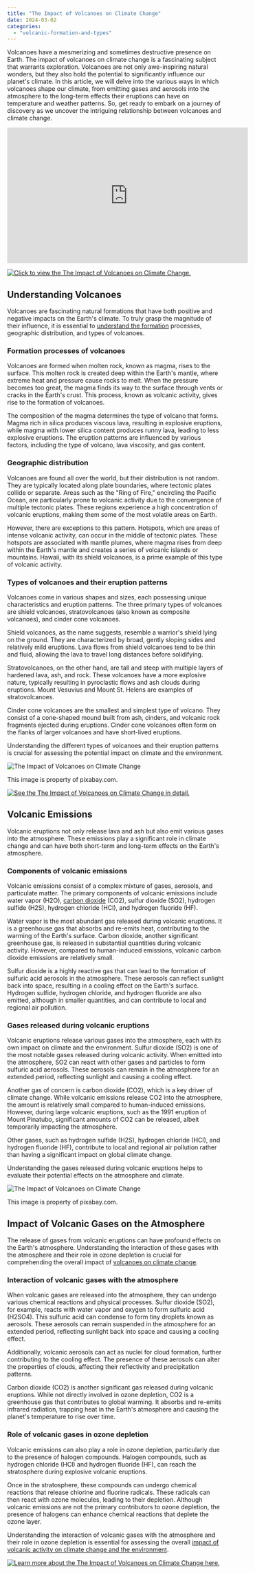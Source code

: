 ```yaml
---
title: "The Impact of Volcanoes on Climate Change"
date: 2024-03-02
categories: 
  - "volcanic-formation-and-types"
---
```


Volcanoes have a mesmerizing and sometimes destructive presence on Earth. The impact of volcanoes on climate change is a fascinating subject that warrants exploration. Volcanoes are not only awe-inspiring natural wonders, but they also hold the potential to significantly influence our planet's climate. In this article, we will delve into the various ways in which volcanoes shape our climate, from emitting gases and aerosols into the atmosphere to the long-term effects their eruptions can have on temperature and weather patterns. So, get ready to embark on a journey of discovery as we uncover the intriguing relationship between volcanoes and climate change.

<iframe width="560" height="315" src="https://www.youtube.com/embed/7zoycrMusK4" frameborder="0" allow="accelerometer; autoplay; encrypted-media; gyroscope; picture-in-picture" allowfullscreen></iframe>

  

[![Click to view the The Impact of Volcanoes on Climate Change.](images/visit-official-website-deep-orange-45-20.png "Click to view the The Impact of Volcanoes on Climate Change.")](https://www.hawaiitours.com/?ref=poolboy17 "Click to view the The Impact of Volcanoes on Climate Change.")

## Understanding Volcanoes

Volcanoes are fascinating natural formations that have both positive and negative impacts on the Earth's climate. To truly grasp the magnitude of their influence, it is essential to [understand the formation](https://magmamatters.com/understanding-volcanic-formation-a-comprehensive-guide/ "Understanding Volcanic Formation: A Comprehensive Guide") processes, geographic distribution, and types of volcanoes.

### Formation processes of volcanoes

Volcanoes are formed when molten rock, known as magma, rises to the surface. This molten rock is created deep within the Earth's mantle, where extreme heat and pressure cause rocks to melt. When the pressure becomes too great, the magma finds its way to the surface through vents or cracks in the Earth's crust. This process, known as volcanic activity, gives rise to the formation of volcanoes.

The composition of the magma determines the type of volcano that forms. Magma rich in silica produces viscous lava, resulting in explosive eruptions, while magma with lower silica content produces runny lava, leading to less explosive eruptions. The eruption patterns are influenced by various factors, including the type of volcano, lava viscosity, and gas content.

### Geographic distribution

Volcanoes are found all over the world, but their distribution is not random. They are typically located along plate boundaries, where tectonic plates collide or separate. Areas such as the "Ring of Fire," encircling the Pacific Ocean, are particularly prone to volcanic activity due to the convergence of multiple tectonic plates. These regions experience a high concentration of volcanic eruptions, making them some of the most volatile areas on Earth.

However, there are exceptions to this pattern. Hotspots, which are areas of intense volcanic activity, can occur in the middle of tectonic plates. These hotspots are associated with mantle plumes, where magma rises from deep within the Earth's mantle and creates a series of volcanic islands or mountains. Hawaii, with its shield volcanoes, is a prime example of this type of volcanic activity.

### Types of volcanoes and their eruption patterns

Volcanoes come in various shapes and sizes, each possessing unique characteristics and eruption patterns. The three primary types of volcanoes are shield volcanoes, stratovolcanoes (also known as composite volcanoes), and cinder cone volcanoes.

Shield volcanoes, as the name suggests, resemble a warrior's shield lying on the ground. They are characterized by broad, gently sloping sides and relatively mild eruptions. Lava flows from shield volcanoes tend to be thin and fluid, allowing the lava to travel long distances before solidifying.

Stratovolcanoes, on the other hand, are tall and steep with multiple layers of hardened lava, ash, and rock. These volcanoes have a more explosive nature, typically resulting in pyroclastic flows and ash clouds during eruptions. Mount Vesuvius and Mount St. Helens are examples of stratovolcanoes.

Cinder cone volcanoes are the smallest and simplest type of volcano. They consist of a cone-shaped mound built from ash, cinders, and volcanic rock fragments ejected during eruptions. Cinder cone volcanoes often form on the flanks of larger volcanoes and have short-lived eruptions.

Understanding the different types of volcanoes and their eruption patterns is crucial for assessing the potential impact on climate and the environment.

![The Impact of Volcanoes on Climate Change](images/the-impact-of-volcanoes-on-climate-change-1024x786.png "The Impact of Volcanoes on Climate Change")

This image is property of pixabay.com.

[![See the The Impact of Volcanoes on Climate Change in detail.](images/visit-official-website-light-pink-6.png "See the The Impact of Volcanoes on Climate Change in detail.")](https://www.hawaiitours.com/?ref=poolboy17 "See the The Impact of Volcanoes on Climate Change in detail.")

## Volcanic Emissions

Volcanic eruptions not only release lava and ash but also emit various gases into the atmosphere. These emissions play a significant role in climate change and can have both short-term and long-term effects on the Earth's atmosphere.

### Components of volcanic emissions

Volcanic emissions consist of a complex mixture of gases, aerosols, and particulate matter. The primary components of volcanic emissions include water vapor (H2O), [carbon dioxide](https://magmamatters.com/the-art-and-science-of-volcano-monitoring/ "The Art and Science of Volcano Monitoring") (CO2), sulfur dioxide (SO2), hydrogen sulfide (H2S), hydrogen chloride (HCl), and hydrogen fluoride (HF).

Water vapor is the most abundant gas released during volcanic eruptions. It is a greenhouse gas that absorbs and re-emits heat, contributing to the warming of the Earth's surface. Carbon dioxide, another significant greenhouse gas, is released in substantial quantities during volcanic activity. However, compared to human-induced emissions, volcanic carbon dioxide emissions are relatively small.

Sulfur dioxide is a highly reactive gas that can lead to the formation of sulfuric acid aerosols in the atmosphere. These aerosols can reflect sunlight back into space, resulting in a cooling effect on the Earth's surface. Hydrogen sulfide, hydrogen chloride, and hydrogen fluoride are also emitted, although in smaller quantities, and can contribute to local and regional air pollution.

### Gases released during volcanic eruptions

Volcanic eruptions release various gases into the atmosphere, each with its own impact on climate and the environment. Sulfur dioxide (SO2) is one of the most notable gases released during volcanic activity. When emitted into the atmosphere, SO2 can react with other gases and particles to form sulfuric acid aerosols. These aerosols can remain in the atmosphere for an extended period, reflecting sunlight and causing a cooling effect.

Another gas of concern is carbon dioxide (CO2), which is a key driver of climate change. While volcanic emissions release CO2 into the atmosphere, the amount is relatively small compared to human-induced emissions. However, during large volcanic eruptions, such as the 1991 eruption of Mount Pinatubo, significant amounts of CO2 can be released, albeit temporarily impacting the atmosphere.

Other gases, such as hydrogen sulfide (H2S), hydrogen chloride (HCl), and hydrogen fluoride (HF), contribute to local and regional air pollution rather than having a significant impact on global climate change.

Understanding the gases released during volcanic eruptions helps to evaluate their potential effects on the atmosphere and climate.

![The Impact of Volcanoes on Climate Change](images/the-impact-of-volcanoes-on-climate-change-1-1024x576.jpg "The Impact of Volcanoes on Climate Change")

This image is property of pixabay.com.

## Impact of Volcanic Gases on the Atmosphere

The release of gases from volcanic eruptions can have profound effects on the Earth's atmosphere. Understanding the interaction of these gases with the atmosphere and their role in ozone depletion is crucial for comprehending the overall impact of [volcanoes on climate change](https://magmamatters.com/geothermal-energy-and-its-volcanic-origins/ "Geothermal Energy and Its Volcanic Origins").

### Interaction of volcanic gases with the atmosphere

When volcanic gases are released into the atmosphere, they can undergo various chemical reactions and physical processes. Sulfur dioxide (SO2), for example, reacts with water vapor and oxygen to form sulfuric acid (H2SO4). This sulfuric acid can condense to form tiny droplets known as aerosols. These aerosols can remain suspended in the atmosphere for an extended period, reflecting sunlight back into space and causing a cooling effect.

Additionally, volcanic aerosols can act as nuclei for cloud formation, further contributing to the cooling effect. The presence of these aerosols can alter the properties of clouds, affecting their reflectivity and precipitation patterns.

Carbon dioxide (CO2) is another significant gas released during volcanic eruptions. While not directly involved in ozone depletion, CO2 is a greenhouse gas that contributes to global warming. It absorbs and re-emits infrared radiation, trapping heat in the Earth's atmosphere and causing the planet's temperature to rise over time.

### Role of volcanic gases in ozone depletion

Volcanic emissions can also play a role in ozone depletion, particularly due to the presence of halogen compounds. Halogen compounds, such as hydrogen chloride (HCl) and hydrogen fluoride (HF), can reach the stratosphere during explosive volcanic eruptions.

Once in the stratosphere, these compounds can undergo chemical reactions that release chlorine and fluorine radicals. These radicals can then react with ozone molecules, leading to their depletion. Although volcanic emissions are not the primary contributors to ozone depletion, the presence of halogens can enhance chemical reactions that deplete the ozone layer.

Understanding the interaction of volcanic gases with the atmosphere and their role in ozone depletion is essential for assessing the overall [impact of volcanic activity on climate change and the environment](https://magmamatters.com/the-environmental-impact-of-volcanic-eruptions-2/ "The Environmental Impact of Volcanic Eruptions").

[![Learn more about the The Impact of Volcanoes on Climate Change here.](images/visit-official-website-amber-8-24.png "Learn more about the The Impact of Volcanoes on Climate Change here.")](https://www.hawaiitours.com/?ref=poolboy17 "Learn more about the The Impact of Volcanoes on Climate Change here.")
